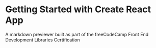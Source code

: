 # Getting Started with Create React App

A markdown previewer built as part of the freeCodeCamp Front End Development Libraries Certification
